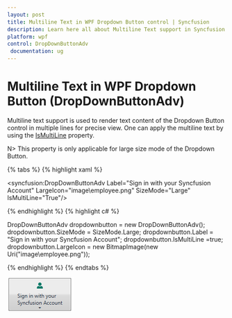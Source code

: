 ```yaml
---
layout: post
title: Multiline Text in WPF Dropdown Button control | Syncfusion
description: Learn here all about Multiline Text support in Syncfusion WPF Dropdown Button (DropDownButtonAdv) control and more.
platform: wpf
control: DropDownButtonAdv
 documentation: ug
---
```


# Multiline Text in WPF Dropdown Button (DropDownButtonAdv)

Multiline text support is used to render text content of the Dropdown Button control in multiple lines for precise view. One can apply the multiline text by using the [IsMultiLine](https://help.syncfusion.com/cr/wpf/Syncfusion.Windows.Tools.Controls.DropDownButtonAdv.html#Syncfusion_Windows_Tools_Controls_DropDownButtonAdv_IsMultiLine) property.

N> This property is only applicable for large size mode of the Dropdown Button.

{% tabs %}
{% highlight xaml %}

<syncfusion:DropDownButtonAdv Label="Sign in with your Syncfusion Account" LargeIcon="image\employee.png" SizeMode="Large" IsMultiLine="True"/>

{% endhighlight %}
{% highlight c# %}

DropDownButtonAdv dropdownbutton = new DropDownButtonAdv();
dropdownbutton.SizeMode = SizeMode.Large;
dropdownbutton.Label = "Sign in with your Syncfusion Account";
dropdownbutton.IsMultiLine =true;
dropdownbutton.LargeIcon = new BitmapImage(new Uri("image\employee.png"));

{% endhighlight %}
{% endtabs %}

![Multiline](Multi-Line-Support_images/Multi-Line-Support_img1.png)







